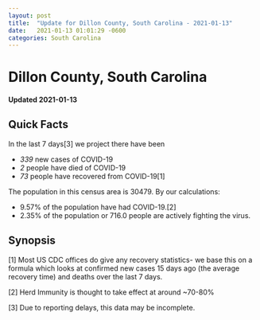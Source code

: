```yaml
---
layout: post
title:  "Update for Dillon County, South Carolina - 2021-01-13"
date:   2021-01-13 01:01:29 -0600
categories: South Carolina
---
```


# Dillon County, South Carolina
#### Updated 2021-01-13

## Quick Facts

In the last 7 days[3] we project there have been
- *339* new cases of COVID-19
- *2* people have died of COVID-19
- *73* people have recovered from COVID-19[1]

The population in this census area is 30479. By our calculations:
- 9.57% of the population have had COVID-19.[2]
- 2.35% of the population or 716.0 people are actively fighting the virus.

## Synopsis




[1] Most US CDC offices do give any recovery statistics- we base this on a formula which looks at confirmed new cases
15 days ago (the average recovery time) and deaths over the last 7 days.

[2] Herd Immunity is thought to take effect at around ~70-80%

[3] Due to reporting delays, this data may be incomplete.
 
    